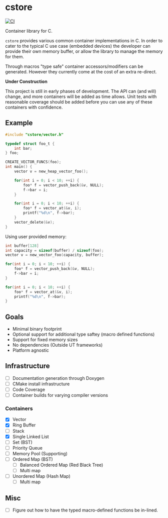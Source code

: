 # cstore

[![CI](https://github.com/kris-reynolds/cstore/actions/workflows/test.yml/badge.svg)](https://github.com/kris-reynolds/cstore/actions/workflows/test.yml)

Container library for C.

`cstore` provides various common container implementations in C.  In order to cater to the typical C use case (embedded devices) the developer can provide their own memory buffer, or allow the library to manage the memory for them.

Through macros "type safe" container accessors/modifiers can be generated.  However they currently come at the cost of an extra re-direct.

**Under Construction**

This project is still in early phases of development.  The API can (and will) change, and more containers will be added as time allows.  Unit tests with reasonable coverage should be added before you can use any of these containers with confidence.

## Example

```c
#include "cstore/vector.h"

typedef struct foo_t {
    int bar;
} foo;

CREATE_VECTOR_FUNCS(foo);
int main() {
    vector v = new_heap_vector_foo();

    for(int i = 0; i < 10; ++i) {
        foo* f = vector_push_back(&v, NULL);
        f->bar = i;
    }

    for(int i = 0; i < 10; ++i) {
        foo* f = vector_at(&v, i);
        printf("%d\n", f->bar);
    }
    vector_delete(&v);
}
```

Using user provided memory:

```c
int buffer[128]
int capacity = sizeof(buffer) / sizeof(foo);
vector v = new_vector_foo(capacity, buffer);

for(int i = 0; i < 10; ++i) {
    foo* f = vector_push_back(&v, NULL);
    f->bar = i;
}

for(int i = 0; i < 10; ++i) {
    foo* f = vector_at(&v, i);
    printf("%d\n", f->bar);
}
```

## Goals

- Minimal binary footprint
-    Optional support for additional type saftey (macro defined functions)
- Support for fixed memory sizes
- No dependencies (Outside UT frameworks)
- Platform agnostic

## Infrastructure

- [ ] Documentation generation through Doxygen
- [ ] CMake install infrastructure
- [ ] Code Coverage
- [ ] Container builds for varying compiler versions

### Containers

- [x] Vector
- [x] Ring Buffer
- [ ] Stack
- [x] Single Linked List
- [ ] Set (BST)
- [ ] Priority Queue
- [ ] Memory Pool (Supporting)
- [ ] Ordered Map (BST)
  - [ ] Balanced Ordered Map (Red Black Tree)
  - [ ] Multi map
- [ ] Unordered Map (Hash Map)
  - [ ] Multi map

## Misc

- [ ] Figure out how to have the typed macro-defined functions be in-lined.
